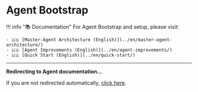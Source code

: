 # Agent Bootstrap

!!! info "📚 Documentation"
    For Agent Bootstrap and setup, please visit:
    
    - 🇺🇸 [Master-Agent Architecture (English)](../en/master-agent-architecture/)
    - 🇺🇸 [Agent Improvements (English)](../en/agent-improvements/)
    - 🇺🇸 [Quick Start (English)](../en/quick-start/)

---

<script>window.location.href="../en/master-agent-architecture/";</script>

**Redirecting to Agent documentation...**

If you are not redirected automatically, [click here](en/master-agent-architecture).

